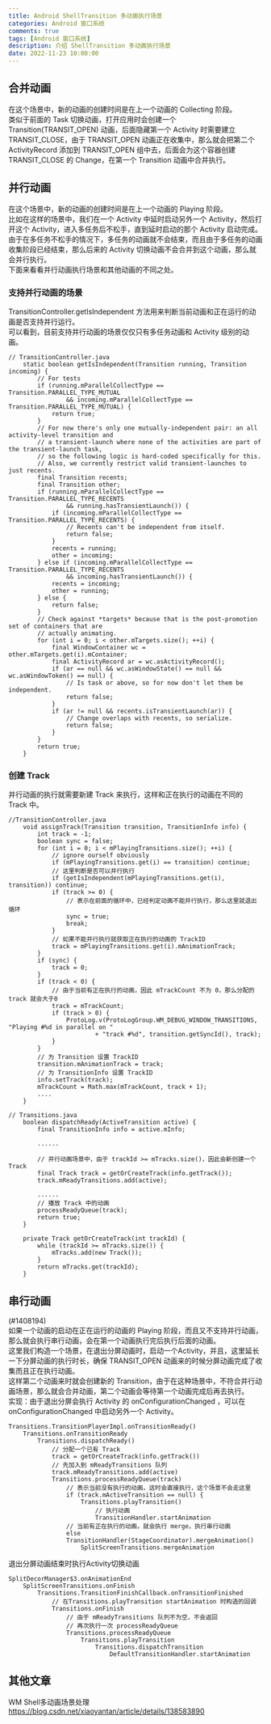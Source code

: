 ```yaml
---
title: Android ShellTransition 多动画执行场景
categories: Android 窗口系统
comments: true
tags: [Android 窗口系统]
description: 介绍 ShellTransition 多动画执行场景
date: 2022-11-23 10:00:00
---
```


## 合并动画

在这个场景中，新的动画的创建时间是在上一个动画的 Collecting 阶段。    
类似于前面的 Task 切换动画，打开应用时会创建一个  Transition(TRANSIT_OPEN) 动画，后面隐藏第一个 Activity 时需要建立 TRANSIT_CLOSE，由于 TRANSIT_OPEN 动画正在收集中，那么就会把第二个 ActivityRecord 添加到 TRANSIT_OPEN 组中去，后面会为这个容器创建 TRANSIT_CLOSE 的 Change，在第一个 Transition 动画中合并执行。     


## 并行动画

在这个场景中，新的动画的创建时间是在上一个动画的 Playing 阶段。    
比如在这样的场景中，我们在一个 Activity 中延时启动另外一个 Activity，然后打开这个 Activity，进入多任务后不松手，直到延时启动的那个 Activity 启动完成。      
由于在多任务不松手的情况下，多任务的动画就不会结束，而且由于多任务的动画收集阶段已经结束，那么后来的 Activity 切换动画不会合并到这个动画，那么就会并行执行。     
下面来看看并行动画执行场景和其他动画的不同之处。     

### 支持并行动画的场景

TransitionController.getIsIndependent 方法用来判断当前动画和正在运行的动画是否支持并行运行。    
可以看到，目前支持并行动画的场景仅仅只有多任务动画和 Activity 级别的动画。    

```
// TransitionController.java
    static boolean getIsIndependent(Transition running, Transition incoming) {
        // For tests
        if (running.mParallelCollectType == Transition.PARALLEL_TYPE_MUTUAL
                && incoming.mParallelCollectType == Transition.PARALLEL_TYPE_MUTUAL) {
            return true;
        }
        // For now there's only one mutually-independent pair: an all activity-level transition and
        // a transient-launch where none of the activities are part of the transient-launch task,
        // so the following logic is hard-coded specifically for this.
        // Also, we currently restrict valid transient-launches to just recents.
        final Transition recents;
        final Transition other;
        if (running.mParallelCollectType == Transition.PARALLEL_TYPE_RECENTS
                && running.hasTransientLaunch()) {
            if (incoming.mParallelCollectType == Transition.PARALLEL_TYPE_RECENTS) {
                // Recents can't be independent from itself.
                return false;
            }
            recents = running;
            other = incoming;
        } else if (incoming.mParallelCollectType == Transition.PARALLEL_TYPE_RECENTS
                && incoming.hasTransientLaunch()) {
            recents = incoming;
            other = running;
        } else {
            return false;
        }
        // Check against *targets* because that is the post-promotion set of containers that are
        // actually animating.
        for (int i = 0; i < other.mTargets.size(); ++i) {
            final WindowContainer wc = other.mTargets.get(i).mContainer;
            final ActivityRecord ar = wc.asActivityRecord();
            if (ar == null && wc.asWindowState() == null && wc.asWindowToken() == null) {
                // Is task or above, so for now don't let them be independent.
                return false;
            }
            if (ar != null && recents.isTransientLaunch(ar)) {
                // Change overlaps with recents, so serialize.
                return false;
            }
        }
        return true;
    }
```

### 创建 Track

并行动画的执行就需要新建 Track 来执行，这样和正在执行的动画在不同的 Track 中。     

```
//TransitionController.java
    void assignTrack(Transition transition, TransitionInfo info) {
        int track = -1;
        boolean sync = false;
        for (int i = 0; i < mPlayingTransitions.size(); ++i) {
            // ignore ourself obviously
            if (mPlayingTransitions.get(i) == transition) continue;
            // 这里判断是否可以并行执行
            if (getIsIndependent(mPlayingTransitions.get(i), transition)) continue;
            if (track >= 0) {
                // 表示在前面的循环中，已经判定动画不能并行执行，那么这里就退出循环
                sync = true;
                break;
            }
            // 如果不能并行执行就获取正在执行的动画的 TrackID
            track = mPlayingTransitions.get(i).mAnimationTrack;
        }
        if (sync) {
            track = 0;
        }
        if (track < 0) {
            // 由于当前有正在执行的动画，因此 mTrackCount 不为 0，那么分配的 track 就会大于0
            track = mTrackCount;
            if (track > 0) {
                ProtoLog.v(ProtoLogGroup.WM_DEBUG_WINDOW_TRANSITIONS, "Playing #%d in parallel on "
                        + "track #%d", transition.getSyncId(), track);
            }
        }
        // 为 Transition 设置 TrackID
        transition.mAnimationTrack = track;
        // 为 TransitionInfo 设置 TrackID
        info.setTrack(track);
        mTrackCount = Math.max(mTrackCount, track + 1);
        ....
    }
```

```
// Transitions.java
    boolean dispatchReady(ActiveTransition active) {
        final TransitionInfo info = active.mInfo;

        ......

        // 并行动画场景中，由于 trackId >= mTracks.size()，因此会新创建一个 Track
        final Track track = getOrCreateTrack(info.getTrack());
        track.mReadyTransitions.add(active);

        ......
        // 播放 Track 中的动画
        processReadyQueue(track);
        return true;
    }
```


```
    private Track getOrCreateTrack(int trackId) {
        while (trackId >= mTracks.size()) {
            mTracks.add(new Track());
        }
        return mTracks.get(trackId);
    }
```

## 串行动画

(#1408194)    
如果一个动画的启动在正在运行的动画的 Playing 阶段，而且又不支持并行动画，那么就会执行串行动画，会在第一个动画执行完后执行后面的动画。     
这里我们构造一个场景，在退出分屏动画时，启动一个Activity，并且，这里延长一下分屏动画的执行时长，确保 TRANSIT_OPEN 动画来的时候分屏动画完成了收集而且正在执行动画。      
这样第二个动画来时就会创建新的 Transition，由于在这种场景中，不符合并行动画场景，那么就会合并动画，第二个动画会等待第一个动画完成后再去执行。     
实现：由于退出分屏会执行 Activity 的 onConfigurationChanged ，可以在 onConfigurationChanged 中启动另外一个 Activity。    

```
Transitions.TransitionPlayerImpl.onTransitionReady()
    Transitions.onTransitionReady
        Transitions.dispatchReady()
            // 分配一个已有 Track
            track = getOrCreateTrack(info.getTrack())
            // 先加入到 mReadyTransitions 队列
            track.mReadyTransitions.add(active)
            Transitions.processReadyQueue(track)
                // 表示当前没有执行的动画，这时会直接执行，这个场景不会走这里
                if (track.mActiveTransition == null) {
                    Transitions.playTransition()
                        // 执行动画
                        TransitionHandler.startAnimation
                // 当前有正在执行的动画，就会执行 merge，执行串行动画
                else
                TransitionHandler(StageCoordinator).mergeAnimation()
                    SplitScreenTransitions.mergeAnimation
```

退出分屏动画结束时执行Activity切换动画

```
SplitDecorManager$3.onAnimationEnd
    SplitScreenTransitions.onFinish
        Transitions.TransitionFinishCallback.onTransitionFinished
            // 在Transitions.playTransition startAnimation 时构造的回调
            Transitions.onFinish
                // 由于 mReadyTransitions 队列不为空，不会返回
                // 再次执行一次 processReadyQueue
                Transitions.processReadyQueue
                    Transitions.playTransition
                        Transitions.dispatchTransition
                            DefaultTransitionHandler.startAnimation
```



## 其他文章

WM Shell多动画场景处理 https://blog.csdn.net/xiaoyantan/article/details/138583890
